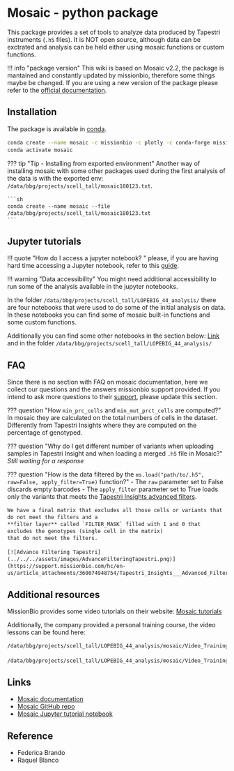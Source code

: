 # Mosaic - python package

This package provides a set of tools to analyze data produced by Tapestri instruments (`.h5` files). It is NOT open
source, although data can be exctrated and analysis can be held either using mosaic functions or custom functions.

!!! info "package version"
    This wiki is based on Mosaic v2.2, the package is mantained and constantly updated by missionbio, therefore some
    things maybe be changed. If you are using a new version of the package please refer to the
    [official documentation](https://missionbio.github.io/mosaic/index.html).

## Installation

The package is available in [conda](https://anaconda.org/missionbio).

```sh
conda create --name mosaic -c missionbio -c plotly -c conda-forge missionbio.mosaic notebook
conda activate mosaic
```

??? tip "Tip - Installing from exported environment"
    Another way of installing mosaic with some other packages used during the first analysis of the data is with the
    exported env: `/data/bbg/projects/scell_tall/mosaic180123.txt`.

    ```sh
    conda create --name mosaic --file /data/bbg/projects/scell_tall/mosaic180123.txt
    ```

## Jupyter tutorials

!!! quote "How do I access a jupyter notebook? "
    please, if you are having hard time accessing a Jupyter notebook, refer to this
    [guide](../../../Cluster_basics/Notebooks_in_cluster.md).

!!! warning "Data accessibility"
    You might need additional accessibility to run some of the analysis available in the jupyter notebooks.

In the folder `/data/bbg/projects/scell_tall/LOPEBIG_44_analysis/` there are four notebooks that were used to do some
of the initial analysis on data. In these notebooks you can find some of mosaic built-in
functions and some custom functions.

Additionally you can find some other notebooks in the section below: [Link](Mosaic.md#links) and in the
folder `/data/bbg/projects/scell_tall/LOPEBIG_44_analysis/`

## FAQ

Since there is no section with FAQ on mosaic documentation, here we collect our questions and the answers missionbio
support provided. If you intend to ask more questions to their [support](mailto:ivan.lukic@missionbio.com),
please update this section.

??? question "How `min_prc_cells` and `min_mut_prct_cells` are computed?"
    In mosaic they are calculated on the total numbers of cells in the dataset. Differently from Tapestri
    Insights where they are computed on the percentage of genotyped.

??? question "Why do I get different number of variants when uploading samples in Tapestri Insight and when
loading a merged `.h5` file in Mosaic?"
    _Still waiting for a response_

??? question "How is the data filtered by the `ms.load("path/to/.h5", raw=False, apply_filter=True)` function?"
    - The `raw` parameter set to False discards empty barcodes
    - The `apply_filter` parameter set to True loads only the variants that meets the
[Tapestri Insights advanced filters](https://support.missionbio.com/hc/en-us/articles/360042326414-Advanced-filtering).

    We have a final matrix that excludes all those cells or variants that do not meet the filters and a
    **filter layer** called `FILTER_MASK` filled with 1 and 0 that excludes the genotypes (single cell in the matrix)
    that do not meet the filters. 

    [![Advance Filtering Tapestri](../../../assets/images/AdvanceFilteringTapestri.png)](https://support.missionbio.com/hc/en-us/article_attachments/360074948754/Tapestri_Insights___Advanced_Filtering_Explained.pdf)
    

## Additional resources

MissionBio provides some video tutorials on their website: [Mosaic tutorials](https://missionbio.github.io/mosaic/1_introduction.html#additional-resources)<!-- markdownlint-disable MD013 -->

Additionally, the company provided a personal training course, the video lessons can be found here:

```sh
/data/bbg/projects/scell_tall/LOPEBIG_44_analysis/mosaic/Video_Trainings/MissionBio-3_1-Mosaic.mp4

/data/bbg/projects/scell_tall/LOPEBIG_44_analysis/mosaic/Video_Trainings/MissionBio-3_2-Mosaic.mp4
```

## Links

- [Mosaic documentation](https://missionbio.github.io/mosaic/index.html)
- [Mosaic GitHub repo](https://github.com/MissionBio/mosaic)
- [Mosaic Jupyter tutorial notebook](https://missionbio.github.io/mosaic/_sources/examples/analysis-walkthrough.ipynb)

## Reference

- Federica Brando
- Raquel Blanco

